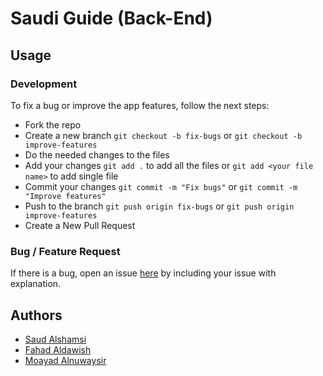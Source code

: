 Saudi Guide (Back-End)
======

<!-- Demo
------
Working live demo: https://XXX.github.io/XXX/ -->

<!-- Site
------

### XXX Page
![XXX Page](XXX.png) -->

Usage
------

### Development

To fix a bug or improve the app features, follow the next steps:

* Fork the repo
* Create a new branch `git checkout -b fix-bugs` or `git checkout -b improve-features`
* Do the needed changes to the files
* Add your changes `git add .` to add all the files or `git add <your file name>` to add single file
* Commit your changes `git commit -m "Fix bugs"` or `git commit -m "Improve features"`
* Push to the branch `git push origin fix-bugs` or `git push origin improve-features`
* Create a New Pull Request

### Bug / Feature Request
If there is a bug, open an issue <a href="https://github.com/Moayad93/saudi-guide-backend/issues">here</a> by including your issue with explanation.

<!-- Built with
------
* XXX
* XXX
* XXX -->

<!-- To-do
------
XXXXXXXXXX -->

Authors
------
<ul>
  <li><a href="https://github.com/i23ud/">Saud Alshamsi</a></li>
  <li><a href="https://github.com/FahadAldawish/">Fahad Aldawish</a></li>
  <li><a href="https://github.com/Moayad93/">Moayad Alnuwaysir</a></li>
</ul>